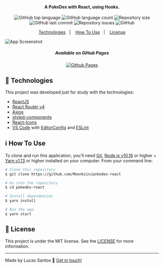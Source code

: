 <h4 align="center">
  A PokeDex with React, using Hooks.
</h4>
<p align="center">
  <img alt="GitHub top language" src="https://img.shields.io/github/languages/top/lucmkz/bootstrapExample.svg">

  <img alt="GitHub language count" src="https://img.shields.io/github/languages/count/lucmkz/bootstrapExample.svg">

  <img alt="Repository size" src="https://img.shields.io/github/languages/code-size/lucmkz/bootstrapExample.svg">
  
  <img alt="GitHub last commit" src="https://img.shields.io/github/last-commit/lucmkz/bootstrapExample.svg">

  <img alt="Repository issues" src="https://img.shields.io/github/issues/lucmkz/bootstrapExample.svg">

  <img alt="GitHub" src="https://img.shields.io/github/license/lucmkz/bootstrapExample.svg">
</p>

<p align="center">
  <a href="#rocket-technologies">Technologies</a>&nbsp;&nbsp;&nbsp;|&nbsp;&nbsp;&nbsp;
  <a href="#information_source-how-to-use">How To Use</a>&nbsp;&nbsp;&nbsp;|&nbsp;&nbsp;&nbsp;
  <a href="#memo-license">License</a>
</p>

![App Screenshot](https://res.cloudinary.com/dwudlwkie/image/upload/v1581464368/Unnntitled_blsf5x.png)
<p align="center">
  <h5 align="center">
    Available on GiHub Pages
  </h5>
</p>

<p align="center">
  <a align="center" href="https://lucmkz.github.io/pokedex-react/" target="_blank">
    <img alt="Github Pages" src="https://res.cloudinary.com/dwudlwkie/image/upload/v1580429605/sdsd_qltl17.png">
  </a>
</p>


## :rocket: Technologies

This project was developed just for study with the technologies:

-  [ReactJS](https://reactjs.org/)
-  [React Router v4](https://github.com/ReactTraining/react-router)
-  [Axios](https://github.com/axios/axios)
-  [styled-components](https://www.styled-components.com/)
-  [React-Icons](https://react-icons.netlify.com/)
-  [VS Code][vc] with [EditorConfig][vceditconfig] and [ESLint][vceslint]

## :information_source: How To Use

To clone and run this application, you'll need [Git](https://git-scm.com), [Node.js v10.16][nodejs] or higher + [Yarn v1.13][yarn] or higher installed on your computer. From your command line:

```bash
# Clone this repository
$ git clone https://github.com/Moonkzin/pokedex-react

# Go into the repository
$ cd pokedex-react

# Install dependencies
$ yarn install

# Run the app
$ yarn start
```

## :memo: License
This project is under the MIT license. See the [LICENSE]() for more information.

---

Made by Lucas Santos :wave: [Get in touch!](https://www.linkedin.com/in/lucasmk/)

[nodejs]: https://nodejs.org/
[yarn]: https://yarnpkg.com/
[vc]: https://code.visualstudio.com/
[vceditconfig]: https://marketplace.visualstudio.com/items?itemName=EditorConfig.EditorConfig
[vceslint]: https://marketplace.visualstudio.com/items?itemName=dbaeumer.vscode-eslint
